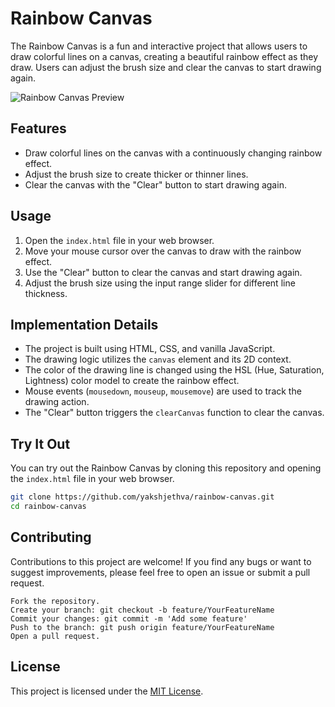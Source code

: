 # Rainbow Canvas

The Rainbow Canvas is a fun and interactive project that allows users to draw colorful lines on a canvas, creating a beautiful rainbow effect as they draw. Users can adjust the brush size and clear the canvas to start drawing again.

![Rainbow Canvas Preview](./preview.png)

## Features

- Draw colorful lines on the canvas with a continuously changing rainbow effect.
- Adjust the brush size to create thicker or thinner lines.
- Clear the canvas with the "Clear" button to start drawing again.

## Usage

1. Open the `index.html` file in your web browser.
2. Move your mouse cursor over the canvas to draw with the rainbow effect.
3. Use the "Clear" button to clear the canvas and start drawing again.
4. Adjust the brush size using the input range slider for different line thickness.

## Implementation Details

- The project is built using HTML, CSS, and vanilla JavaScript.
- The drawing logic utilizes the `canvas` element and its 2D context.
- The color of the drawing line is changed using the HSL (Hue, Saturation, Lightness) color model to create the rainbow effect.
- Mouse events (`mousedown`, `mouseup`, `mousemove`) are used to track the drawing action.
- The "Clear" button triggers the `clearCanvas` function to clear the canvas.

## Try It Out

You can try out the Rainbow Canvas by cloning this repository and opening the `index.html` file in your web browser.

```bash
git clone https://github.com/yakshjethva/rainbow-canvas.git
cd rainbow-canvas
```

## Contributing

Contributions to this project are welcome! If you find any bugs or want to suggest improvements, please feel free to open an issue or submit a pull request.

    Fork the repository.
    Create your branch: git checkout -b feature/YourFeatureName
    Commit your changes: git commit -m 'Add some feature'
    Push to the branch: git push origin feature/YourFeatureName
    Open a pull request.

## License

This project is licensed under the [MIT License](LICENSE).
